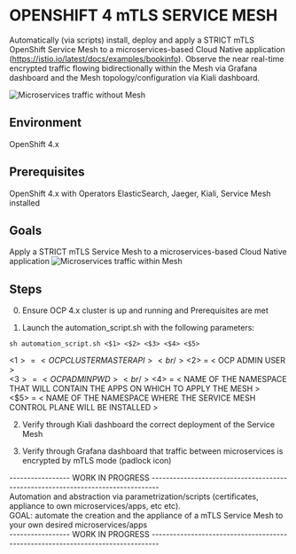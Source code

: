 # OPENSHIFT 4 mTLS SERVICE MESH
Automatically (via scripts) install, deploy and apply a STRICT mTLS OpenShift Service Mesh to a microservices-based Cloud Native application (https://istio.io/latest/docs/examples/bookinfo).
Observe the near real-time encrypted traffic flowing bidirectionally within the Mesh via Grafana dashboard and the Mesh topology/configuration via Kiali dashboard.

![Microservices traffic without Mesh](https://github.com/gamagnolo/openshift-4-service-mesh-mtls/blob/main/images/noistio.svg)

## Environment
OpenShift 4.x

## Prerequisites
OpenShift 4.x with Operators ElasticSearch, Jaeger, Kiali, Service Mesh installed

## Goals
Apply a STRICT mTLS Service Mesh to a microservices-based Cloud Native application
![Microservices traffic within Mesh](https://github.com/gamagnolo/openshift-4-service-mesh-mtls/blob/main/images/withistio.svg)

## Steps
0. Ensure OCP 4.x cluster is up and running and Prerequisites are met

1. Launch the automation_script.sh with the following parameters:
  ``` 
  sh automation_script.sh <$1> <$2> <$3> <$4> <$5>
  ```
   <$1> = < OCP CLUSTER MASTER API > <br/>
   <$2> = < OCP ADMIN USER > <br/>
   <$3> = < OCP ADMIN PWD > <br/>
   <$4> = < NAME OF THE NAMESPACE THAT WILL CONTAIN THE APPS ON WHICH TO APPLY THE MESH > <br/>
   <$5> = < NAME OF THE NAMESPACE WHERE THE SERVICE MESH CONTROL PLANE WILL BE INSTALLED > <br/>

2. Verify through Kiali dashboard the correct deployment of the Service Mesh

3. Verify through Grafana dashboard that traffic between microservices is encrypted by mTLS mode (padlock icon)

----------------- WORK IN PROGRESS -------------------------------------------------------------------------------- <br/>
Automation and abstraction via parametrization/scripts (certificates, appliance to own microservices/apps, etc etc). <br/>
GOAL: automate the creation and the appliance of a mTLS Service Mesh to your own desired microservices/apps <br/>
----------------- WORK IN PROGRESS -------------------------------------------------------------------------------- <br/>
